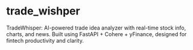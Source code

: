 # trade_wishper
TradeWhisper: AI-powered trade idea analyzer with real-time stock info, charts, and news. Built using FastAPI + Cohere + yFinance, designed for fintech productivity and clarity.
